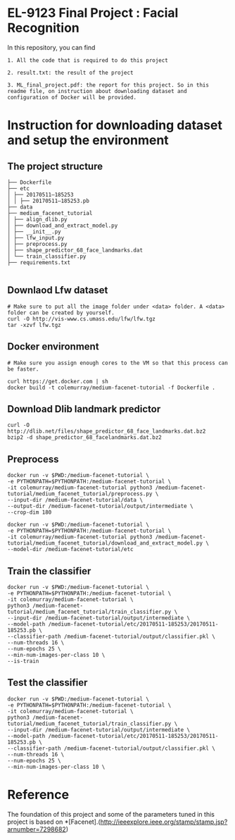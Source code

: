 # EL-9123 Final Project : Facial Recognition


In this repository, you can find 
```
1. All the code that is required to do this project 
```
```
2. result.txt: the result of the project
```
```
3. ML_final_project.pdf: the report for this project. So in this readme file, on instruction about downloading dataset and configuration of Docker will be provided.
```


# Instruction for downloading dataset and setup the environment
## The project structure
```
├── Dockerfile
├── etc
│ ├── 20170511–185253
│ │ ├── 20170511–185253.pb
├── data
├── medium_facenet_tutorial
│ ├── align_dlib.py
│ ├── download_and_extract_model.py
│ ├── __init__.py
│ ├── lfw_input.py
│ ├── preprocess.py
│ ├── shape_predictor_68_face_landmarks.dat
│ └── train_classifier.py
├── requirements.txt


```
## Downlaod Lfw dataset
```
# Make sure to put all the image folder under <data> folder. A <data> folder can be created by yourself.
curl -O http://vis-www.cs.umass.edu/lfw/lfw.tgz
tar -xzvf lfw.tgz
```

## Docker environment
```
# Make sure you assign enough cores to the VM so that this process can be faster.

curl https://get.docker.com | sh
docker build -t colemurray/medium-facenet-tutorial -f Dockerfile .
```

## Download Dlib landmark predictor
```
curl -O http://dlib.net/files/shape_predictor_68_face_landmarks.dat.bz2
bzip2 -d shape_predictor_68_facelandmarks.dat.bz2
```

## Preprocess

```
docker run -v $PWD:/medium-facenet-tutorial \
-e PYTHONPATH=$PYTHONPATH:/medium-facenet-tutorial \
-it colemurray/medium-facenet-tutorial python3 /medium-facenet-tutorial/medium_facenet_tutorial/preprocess.py \
--input-dir /medium-facenet-tutorial/data \
--output-dir /medium-facenet-tutorial/output/intermediate \
--crop-dim 180
```
```
docker run -v $PWD:/medium-facenet-tutorial \
-e PYTHONPATH=$PYTHONPATH:/medium-facenet-tutorial \
-it colemurray/medium-facenet-tutorial python3 /medium-facenet-tutorial/medium_facenet_tutorial/download_and_extract_model.py \
--model-dir /medium-facenet-tutorial/etc
```

## Train the classifier
```
docker run -v $PWD:/medium-facenet-tutorial \
-e PYTHONPATH=$PYTHONPATH:/medium-facenet-tutorial \
-it colemurray/medium-facenet-tutorial \
python3 /medium-facenet-tutorial/medium_facenet_tutorial/train_classifier.py \
--input-dir /medium-facenet-tutorial/output/intermediate \
--model-path /medium-facenet-tutorial/etc/20170511-185253/20170511-185253.pb \
--classifier-path /medium-facenet-tutorial/output/classifier.pkl \
--num-threads 16 \
--num-epochs 25 \
--min-num-images-per-class 10 \
--is-train 
```

## Test the classifier
```
docker run -v $PWD:/medium-facenet-tutorial \
-e PYTHONPATH=$PYTHONPATH:/medium-facenet-tutorial \
-it colemurray/medium-facenet-tutorial \
python3 /medium-facenet-tutorial/medium_facenet_tutorial/train_classifier.py \
--input-dir /medium-facenet-tutorial/output/intermediate \
--model-path /medium-facenet-tutorial/etc/20170511-185253/20170511-185253.pb \
--classifier-path /medium-facenet-tutorial/output/classifier.pkl \
--num-threads 16 \
--num-epochs 25 \
--min-num-images-per-class 10 \
```


# Reference
The foundation of this project and some of the parameters tuned in this project is based on *[Facenet].(http://ieeexplore.ieee.org/stamp/stamp.jsp?arnumber=7298682)
